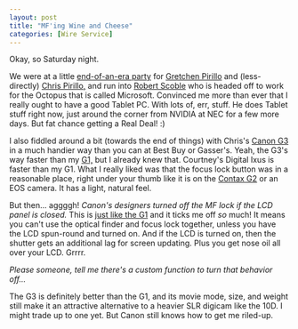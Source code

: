 ```yaml
---
layout: post
title: "MF'ing Wine and Cheese"
categories: [Wire Service]
---
```

Okay, so Saturday night.

We were at a little <a href="http://www.geekychick.net/blog/archives/000411.php" target="linkframe">end-of-an-era party</a> for <a href="http://gretchen.pirillo.com/" target="linkframe">Gretchen Pirillo</a> and (less-directly) <a href="http://chris.pirillo.com/" target="linkframe">Chris Pirillo,</a> and run into
<a title="The Scobleizer Weblog" href="http://radio.weblogs.com/0001011/" target="linkframe">Robert Scoble</a> who is headed off to work for the Octopus that is called Microsoft. Convinced me more than ever that I really ought to have a good Tablet PC. With lots of, err, stuff. He does Tablet stuff right now, just around the corner from NVIDIA at NEC for a few more days. But fat chance getting a Real Deal! :)

I also fiddled around a bit (towards the end of things) with Chris's <a href="/photo/G2.html">Canon G3</a> in a much handier way than you can at Best Buy or Gasser's. Yeah, the G3's way faster than my <a href="/photo/G1links.html">G1,</a> but I already knew that. Courtney's Digital Ixus is faster than my G1. What I really liked was that the focus lock button was in a reasonable place, right under your thumb like it is on the <a href="http://www.contaxg.com" target="linkframe">Contax G2</a> or an EOS camera. It has a light, natural feel.

But then... aggggh! <i>Canon's designers turned off the MF lock if the LCD panel is closed.</i> This is <a href="/photo/G1focus.html">just like the G1</a> and it ticks me off <i>so</i> much! It means you can't use the optical finder and focus lock together, unless you have the LCD spun-round and turned on. And if the LCD is turned on, then the shutter gets an additional lag for screen updating. Plus you get nose oil all over your LCD. Grrrr.

<i>Please someone, tell me there's a custom function to turn that behavior off...</i>

The G3 is definitely better than the G1, and its movie mode, size, and weight still make it an attractive alternative to a heavier SLR digicam like the 10D. I might trade up to one yet. But Canon still knows how to get me riled-up.


